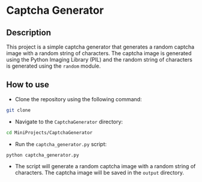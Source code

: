 # Captcha Generator

## Description

This project is a simple captcha generator that generates a random captcha image with a random string of characters. The captcha image is generated using the Python Imaging Library (PIL) and the random string of characters is generated using the `random` module.

## How to use

- Clone the repository using the following command:

```bash
git clone
```

- Navigate to the `CaptchaGenerator` directory:

```bash
cd MiniProjects/CaptchaGenerator
```

- Run the `captcha_generator.py` script:

```bash
python captcha_generator.py
```

- The script will generate a random captcha image with a random string of characters. The captcha image will be saved in the `output` directory.
